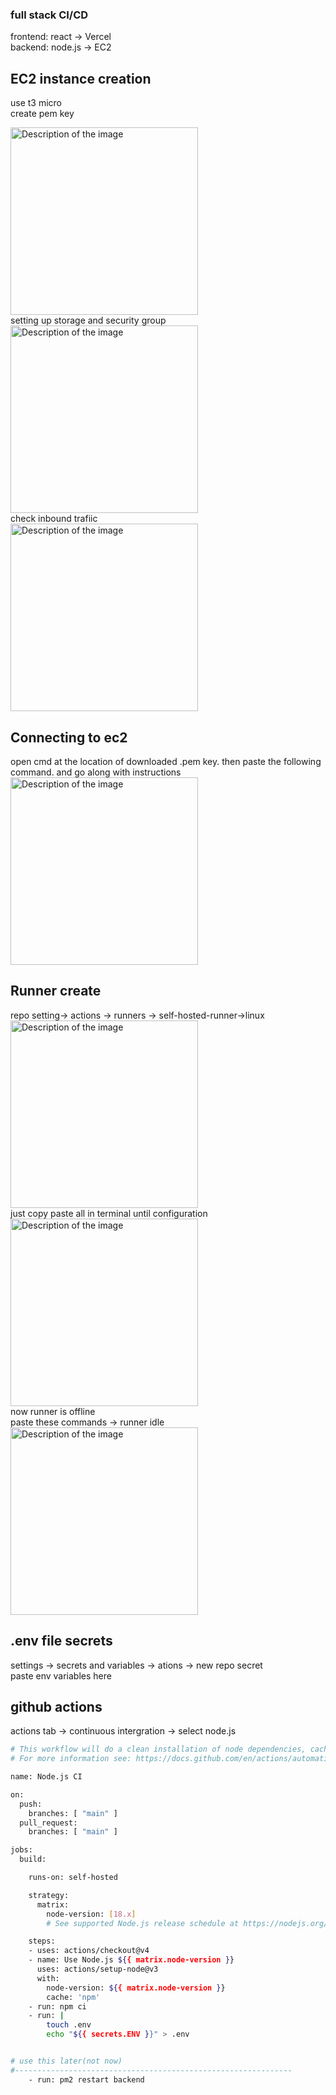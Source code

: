 
### full stack CI/CD

frontend: react -> Vercel<br>
backend: node.js -> EC2<br>

## EC2 instance creation

use t3 micro<br>
create pem key<br>

<img src="https://github.com/luckylukezzz/nodesv/assets/50476499/eaed2cc4-cfd0-4e3b-92eb-fe20f2415493" alt="Description of the image" width="300"/>
<br>
setting up storage and security group<br>
<img src="https://github.com/luckylukezzz/nodesv/assets/50476499/71b0e23e-888b-4ef4-95d7-6596ddfc72d4" alt="Description of the image" width="300"/>
<br>
check inbound trafiic<br>

<img src="https://github.com/luckylukezzz/nodesv/assets/50476499/f244a418-1189-4697-b8f1-749b4128b3c2" alt="Description of the image" width="300"/>
<br>

## Connecting to ec2

open cmd at the location of downloaded .pem key. then paste the following command. and go along with instructions<br>
<img src="https://github.com/luckylukezzz/nodesv/assets/50476499/1ccf81e4-bc27-497c-89a2-a3096be08e49" alt="Description of the image" width="300"/>

## Runner create

repo setting-> actions -> runners -> self-hosted-runner->linux
<br>
<img src="https://github.com/luckylukezzz/nodesv/assets/50476499/44039d56-211c-48b0-8144-0fbffe2d0a24" alt="Description of the image" width="300"/>
<br>
just copy paste all in terminal until configuration
<br>
<img src="https://github.com/luckylukezzz/nodesv/assets/50476499/30f25a2a-8ca3-477e-844f-765d3bef267c" alt="Description of the image" width="300"/>
<br>
now runner is offline<br>
paste these commands -> runner idle<br>
<img src="https://github.com/luckylukezzz/nodesv/assets/50476499/7244b5e3-cbe4-4c91-955b-d26f287204a1" alt="Description of the image" width="300"/>

## .env file secrets

settings -> secrets and variables -> ations -> new repo secret <br>
paste env variables here<br>

## github actions

actions tab -> continuous intergration -> select node.js
```sh
# This workflow will do a clean installation of node dependencies, cache/restore them, build the source code and run tests across different versions of node
# For more information see: https://docs.github.com/en/actions/automating-builds-and-tests/building-and-testing-nodejs

name: Node.js CI

on:
  push:
    branches: [ "main" ]
  pull_request:
    branches: [ "main" ]

jobs:
  build:

    runs-on: self-hosted

    strategy:
      matrix:
        node-version: [18.x]
        # See supported Node.js release schedule at https://nodejs.org/en/about/releases/

    steps:
    - uses: actions/checkout@v4
    - name: Use Node.js ${{ matrix.node-version }}
      uses: actions/setup-node@v3
      with:
        node-version: ${{ matrix.node-version }}
        cache: 'npm'
    - run: npm ci
    - run: |
        touch .env
        echo "${{ secrets.ENV }}" > .env


# use this later(not now)
#--------------------------------------------------------------
    - run: pm2 restart backend     
    
```

